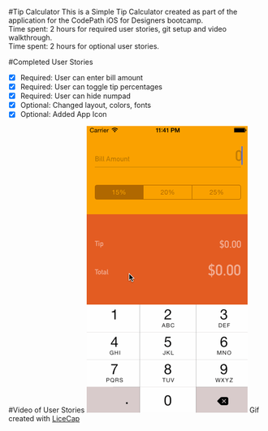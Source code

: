#Tip Calculator
This is a Simple Tip Calculator created as part of the application for the CodePath iOS for Designers bootcamp.<br/>
Time spent: 2 hours for required user stories, git setup and video walkthrough.<br/>
Time spent: 2 hours for optional user stories.

#Completed User Stories
 * [x] Required: User can enter bill amount<br/>
 * [x] Required: User can toggle tip percentages<br/>
 * [x] Required: User can hide numpad<br/>
 * [x] Optional: Changed layout, colors, fonts<br/>
 * [x] Optional: Added App Icon<br/>
 
#Video of User Stories
![Video Walkthrough](walkthrough.gif)
Gif created with [LiceCap](http://www.cockos.com/licecap/)

